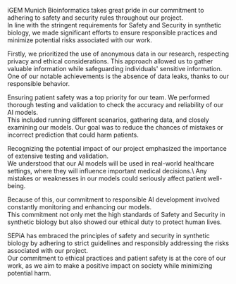 iGEM Munich Bioinformatics takes great pride in our commitment to adhering to safety and security rules throughout our project.\
In line with the stringent requirements for Safety and Security in synthetic biology, we made significant efforts to ensure responsible practices and minimize potential risks associated with our work.

Firstly, we prioritized the use of anonymous data in our research, respecting privacy and ethical considerations. This approach allowed us to gather valuable information while safeguarding individuals' sensitive information.\
One of our notable achievements is the absence of data leaks, thanks to our responsible behavior.

Ensuring patient safety was a top priority for our team. We performed thorough testing and validation to check the accuracy and reliability of our AI models.\
This included running different scenarios, gathering data, and closely examining our models. Our goal was to reduce the chances of mistakes or incorrect prediction that could harm patients.

Recognizing the potential impact of our project emphasized the importance of extensive testing and validation.\
We understood that our AI models will be used in real-world healthcare settings, where they will influence important medical decisions.\ Any mistakes or weaknesses in our models could seriously affect patient well-being.

Because of this, our commitment to responsible AI development involved constantly monitoring and enhancing our models.\
This commitment not only met the high standards of Safety and Security in synthetic biology but also showed our ethical duty to protect human lives.

SEPiA has embraced the principles of safety and security in synthetic biology by adhering to strict guidelines and responsibly addressing the risks associated with our project.\
Our commitment to ethical practices and patient safety is at the core of our work, as we aim to make a positive impact on society while minimizing potential harm.
